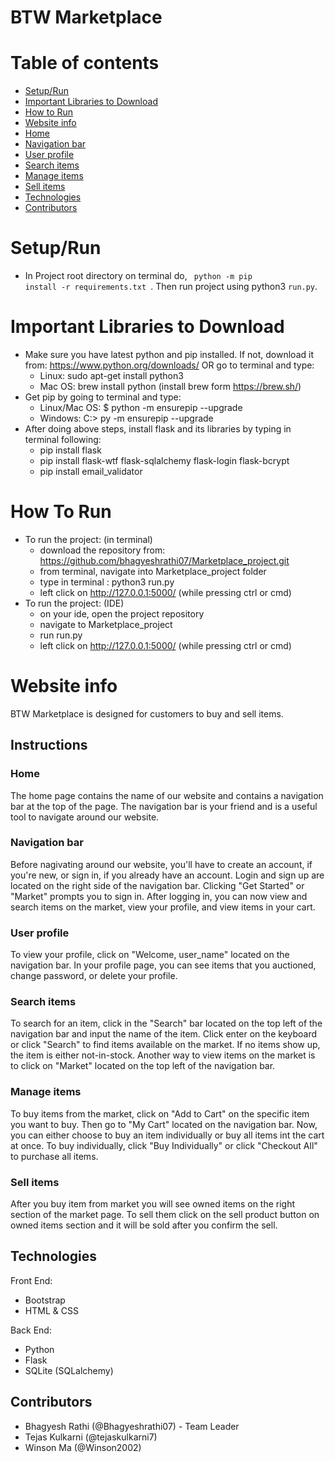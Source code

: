# BTW Marketplace

# Table of contents
* [Setup/Run](#setup/run)
* [Important Libraries to Download](#important-libraries-to-download)
* [How to Run](#how-to-run)
* [Website info](#website-info)
* [Home](#home)
* [Navigation bar](#navigation-bar)
* [User profile](#user-profile)
* [Search items](#search-items)
* [Manage items](#manage-items)
* [Sell items](#sell-items)
* [Technologies](#technologies)
* [Contributors](#contributors)

# Setup/Run
* In Project root directory on terminal do, <code> python -m pip install -r requirements.txt </code>. Then run project using python3 <code>run.py</code>.

# Important Libraries to Download
* Make sure you have latest python and pip installed. If not, download it from: https://www.python.org/downloads/ OR go to terminal and type:
    * Linux: sudo apt-get install python3
    * Mac OS: brew install python (install brew form https://brew.sh/)
* Get pip by going to terminal and type: 
    * Linux/Mac OS: $ python -m ensurepip --upgrade
    * Windows: C:> py -m ensurepip --upgrade
* After doing above steps, install flask and its libraries by typing in terminal following:
    * pip install flask
    * pip install flask-wtf flask-sqlalchemy flask-login flask-bcrypt
    * pip install email_validator


# How To Run
* To run the project: (in terminal)
    * download the repository from: https://github.com/bhagyeshrathi07/Marketplace_project.git
    * from terminal, navigate into Marketplace_project folder 
    * type in terminal : python3 run.py
    * left click on http://127.0.0.1:5000/ (while pressing ctrl or cmd)
* To run the project: (IDE)
    * on your ide, open the project repository 
    * navigate to Marketplace_project
    * run run.py
    * left click on http://127.0.0.1:5000/ (while pressing ctrl or cmd)


# Website info
BTW Marketplace is designed for customers to buy and sell items.


## Instructions


### Home
The home page contains the name of our website and contains a navigation bar at the top of the page. The navigation bar is your friend 
and is a useful tool to navigate around our website.


### Navigation bar
Before nagivating around our website, you'll have to create an account, if you're new, or sign in, if you already have an account. 
Login and sign up are located on the right side of the navigation bar. Clicking "Get Started" or "Market" prompts you to sign in. 
After logging in, you can now view and search items on the market, view your profile, and view items in your cart.


### User profile
To view your profile, click on "Welcome, user_name" located on the navigation bar. In your profile page, you can see items that you auctioned, 
change password, or delete your profile.


### Search items
To search for an item, click in the "Search" bar located on the top left of the navigation bar and input the name of the item. 
Click enter on the keyboard or click "Search" to find items available on the market. If no items show up, the item is either not-in-stock. 
Another way to view items on the market is to click on "Market" located on the top left of the navigation bar.


### Manage items
To buy items from the market, click on "Add to Cart" on the specific item you want to buy. Then go to "My Cart" located on the navigation bar. 
Now, you can either choose to buy an item individually or buy all items int the cart at once. To buy individually, click "Buy Individually" 
or click "Checkout All" to purchase all items.


### Sell items
After you buy item from market you will see owned items on the right section of the market page. To sell them click on the sell product 
button on owned items section and it will be sold after you confirm the sell.


## Technologies
Front End:
* Bootstrap
* HTML & CSS

Back End:
* Python
* Flask
* SQLite (SQLalchemy)


## Contributors
- Bhagyesh Rathi (@Bhagyeshrathi07) - Team Leader
- Tejas Kulkarni (@tejaskulkarni7)
- Winson Ma (@Winson2002)
